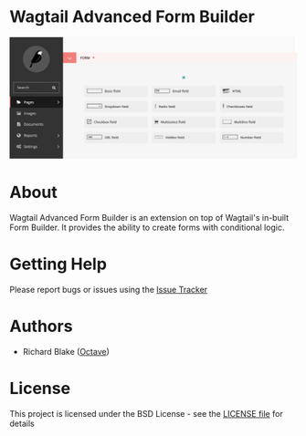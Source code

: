 # Wagtail Advanced Form Builder

![Form fields](./docs/screenshots/waf-form-fields.png)

# About

Wagtail Advanced Form Builder is an extension on top of Wagtail's in-built Form Builder. It provides the ability to 
create forms with conditional logic.

# Getting Help

Please report bugs or issues using the [Issue Tracker](https://github.com/octavenz/wagtail-advanced-form-builder/issues) 

# Authors

* Richard Blake ([Octave](https://octave.nz))

# License

This project is licensed under the BSD License - see the [LICENSE file](./LICENCE) for details

